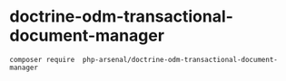 # doctrine-odm-transactional-document-manager

```
composer require  php-arsenal/doctrine-odm-transactional-document-manager 
```
